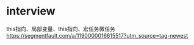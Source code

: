 # interview
this指向、局部变量、this指向、宏任务微任务    https://segmentfault.com/a/1190000016615517?utm_source=tag-newest

